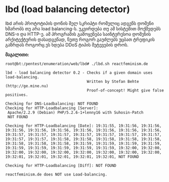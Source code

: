 # lbd (load balancing detector)


lbd არის პროტოტიპის დონის შელ სკრიპტი რომელიც ადგენს დომენი ხმარობს თუ არა load balancing-ს. უკვირდება თუ ამ სისტემით მოქმედებს DNS-ი და HTTP-ე. ამ პროგრამის გამოყენება საინტერესოა დომენის არქიტექტურის დასადგენად, ნუთუ როგორ გაუძლებს უცბათ ტრეფიკის გაზრდას როგორც ეს ხდება DDoS ტიპის შეტევების დროს.

**მაგალითი:**

```
root@bt:/pentest/enumeration/web/lbd# ./lbd.sh reactfeminism.de

lbd - load balancing detector 0.2 - Checks if a given domain uses load-balancing.
                                    Written by Stefan Behte (http://ge.mine.nu)
                                    Proof-of-concept! Might give false positives.

Checking for DNS-Loadbalancing: NOT FOUND
Checking for HTTP-Loadbalancing [Server]: 
 Apache/2.2.9 (Debian) PHP/5.2.6-1+lenny16 with Suhosin-Patch
 NOT FOUND

Checking for HTTP-Loadbalancing [Date]: 19:31:55, 19:31:56, 19:31:56, 19:31:56, 19:31:56, 19:31:56, 19:31:56, 19:31:56, 19:31:56, 19:31:56, 19:31:57, 19:31:57, 19:31:57, 19:31:57, 19:31:57, 19:31:57, 19:31:57, 19:31:57, 19:31:57, 19:31:58, 19:31:58, 19:31:58, 19:31:58, 19:31:58, 19:31:58, 19:31:58, 19:31:58, 19:31:59, 19:31:59, 19:31:59, 19:31:59, 19:31:59, 19:31:59, 19:31:59, 19:31:59, 19:31:59, 19:32:00, 19:32:00, 19:32:00, 19:32:00, 19:32:00, 19:32:00, 19:32:00, 19:32:00, 19:32:00, 19:32:01, 19:32:01, 19:32:01, 19:32:01, 19:32:01, NOT FOUND

Checking for HTTP-Loadbalancing [Diff]: NOT FOUND

reactfeminism.de does NOT use Load-balancing.
```
